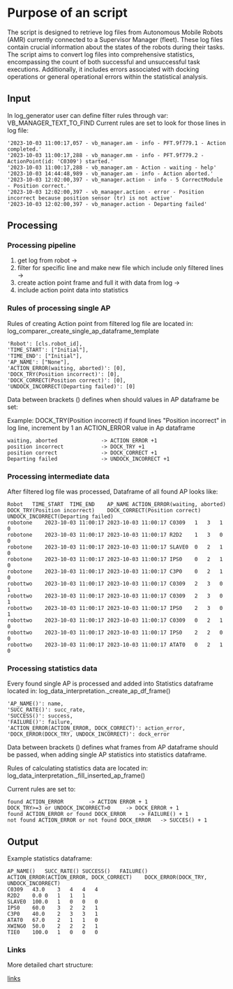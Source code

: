 # Purpose of an script

The script is designed to retrieve log files from Autonomous Mobile Robots (AMR) currently connected to a Supervisor Manager (fleet). 
These log files contain crucial information about the states of the robots during their tasks.
The script aims to convert log files into comprehensive statistics, encompassing the count of both successful and unsuccessful task executions. Additionally, it includes errors associated with docking operations or general operational errors within the statistical analysis.

## Input

In log_generator user can define filter rules through var: VB_MANAGER_TEXT_TO_FIND
Current rules are set to look for those lines in log file:

    '2023-10-03 11:00:17,057 - vb_manager.am - info - PFT.9f779.1 - Action completed.'
    '2023-10-03 11:00:17,288 - vb_manager.mm - info - PFT.9f779.2 - ActionPoint(id: 'C0309') started.'
    '2023-10-03 11:00:17,288 - vb_manager.am - Action - waiting - help'
    '2023-10-03 14:44:48,989 - vb_manager.am - info - Action aborted.'
    '2023-10-03 12:02:00,397 - vb_manager.action - info - 5 CorrectModule - Position correct.'
    '2023-10-03 12:02:00,397 - vb_manager.action - error - Position incorrect because position sensor (tr) is not active'
    '2023-10-03 12:02:00,397 - vb_manager.action - Departing failed'

## Processing

### Processing pipeline

1. get log from robot -> 
2. filter for specific line and make new file which include only filtered lines -> 
3. create action point frame and full it with data from log ->
4. include action point data into statistics

### Rules of processing single AP

Rules of creating Action point from filtered log file are located in:
log_comparer._create_single_ap_dataframe_template

    'Robot': [cls.robot_id],
    'TIME_START': ["Initial"],
    'TIME_END': ["Initial"],
    'AP_NAME': ["None"],
    'ACTION_ERROR(waiting, aborted)': [0],
    'DOCK_TRY(Position incorrect)': [0],
    'DOCK_CORRECT(Position correct)': [0],
    'UNDOCK_INCORRECT(Departing failed)': [0]

Data between brackets () defines when should values in AP dataframe be set:

Example:
    DOCK_TRY(Position incorrect)
if found lines "Position incorrect" in log line, increment by 1 an ACTION_ERROR value in Ap dataframe

    waiting, aborted 			  -> ACTION ERROR +1
    position incorrect 			  -> DOCK_TRY +1
    position correct 			  -> DOCK_CORRECT +1
    Departing failed 			  -> UNDOCK_INCORRECT +1

### Processing intermediate data 

After filtered log file was processed, Dataframe of all found AP looks like:

    Robot	TIME_START	TIME_END	AP_NAME	ACTION_ERROR(waiting, aborted)	DOCK_TRY(Position incorrect)	DOCK_CORRECT(Position correct)	UNDOCK_INCORRECT(Departing failed)
    robotone	2023-10-03 11:00:17	2023-10-03 11:00:17	C0309	1	3	1	0
    robotone	2023-10-03 11:00:17	2023-10-03 11:00:17	R2D2	1	3	0	0
    robotone	2023-10-03 11:00:17	2023-10-03 11:00:17	SLAVE0	0	2	1	0
    robotone	2023-10-03 11:00:17	2023-10-03 11:00:17	IPS0	0	2	1	0
    robotone	2023-10-03 11:00:17	2023-10-03 11:00:17	C3P0	0	2	1	0
    robottwo	2023-10-03 11:00:17	2023-10-03 11:00:17	C0309	2	3	0	1
    robottwo	2023-10-03 11:00:17	2023-10-03 11:00:17	C0309	2	3	0	1
    robottwo	2023-10-03 11:00:17	2023-10-03 11:00:17	IPS0	2	3	0	1
    robottwo	2023-10-03 11:00:17	2023-10-03 11:00:17	C0309	0	2	1	0
    robottwo	2023-10-03 11:00:17	2023-10-03 11:00:17	IPS0	2	2	0	0
    robottwo	2023-10-03 11:00:17	2023-10-03 11:00:17	ATAT0	0	2	1	0

### Processing statistics data

Every found single AP is processed and added into Statistics dataframe located in:
log_data_interpretation._create_ap_df_frame()

    'AP_NAME()': name,
    'SUCC_RATE()': succ_rate,
    'SUCCESS()': success,
    'FAILURE()': failure,
    'ACTION_ERROR(ACTION_ERROR, DOCK_CORRECT)': action_error,
    'DOCK_ERROR(DOCK_TRY, UNDOCK_INCORRECT)': dock_error

Data between brackets () defines what frames from AP dataframe should be passed, when adding
single AP statistics into statistics dataframe.

Rules of calculating statistics data are located in:
log_data_interpretation._fill_inserted_ap_frame()

Current rules are set to:

    found ACTION_ERROR 	  	  -> ACTION ERROR + 1
    DOCK_TRY>=3 or UNDOCK_INCORRECT>0 	  -> DOCK_ERROR + 1
    found ACTION_ERROR or found DOCK_ERROR    -> FAILURE() + 1
    not found ACTION_ERROR or not found DOCK_ERROR   -> SUCCES() + 1

## Output

Example statistics dataframe:

    AP_NAME()	SUCC_RATE()	SUCCESS()	FAILURE()	ACTION_ERROR(ACTION_ERROR, DOCK_CORRECT)	DOCK_ERROR(DOCK_TRY, UNDOCK_INCORRECT)
    C0309	43.0	3	4	4	4
    R2D2	0.0	0	1	1	1
    SLAVE0	100.0	1	0	0	0
    IPS0	60.0	3	2	2	1
    C3P0	40.0	2	3	3	1
    ATAT0	67.0	2	1	1	0
    XWING0	50.0	2	2	2	1
    TIE0	100.0	1	0	0	0

### Links

More detailed chart structure:

[links](https://fotografiaartyzmi01.atlassian.net/wiki/spaces/BLS/pages/14745602/Struktura+Bsst-log-sim-test)
